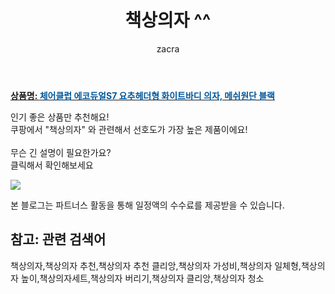 ﻿---
layout: post
title:  "책상의자 ^^"
author: zacra
categories: [ 아이템 ]
tags: [책상의자,책상의자 추천,책상의자 추천 클리앙,책상의자 가성비,책상의자 일체형,책상의자 높이,책상의자세트,책상의자 버리기,책상의자 클리앙,책상의자 청소]
image: https://static.coupangcdn.com/image/product/image/vendoritem/2016/11/09/3015113822/26322b2f-3554-4d1d-9985-b44011bb6f33.jpg 
description: "쿠팡에서 책상의자 관련 키워드로 가장 고객 선호도가 높은 제품이랍니다."
rating: 4.5
---

<a href="https://link.coupang.com/re/AFFSDP?lptag=AF8407795&pageKey=2248379&itemId=10262817&vendorItemId=3015113822&traceid=V0-153-b1416e54a5effe21"><b>상품명: <font color='#01579B'>체어클럽 에코듀얼S7 요추헤더형 화이트바디 의자, 메쉬원단 블랙</font></b></a>

인기 좋은 상품만 추천해요!<br/>
쿠팡에서 "책상의자" 와 관련해서 선호도가 가장 높은 제품이에요!<br/><br/>
무슨 긴 설명이 필요한가요?  
클릭해서 확인해보세요


<a href="https://link.coupang.com/re/AFFSDP?lptag=AF8407795&pageKey=2248379&itemId=10262817&vendorItemId=3015113822&traceid=V0-153-b1416e54a5effe21"><img src="https://thumbnail7.coupangcdn.com/thumbnails/remote/q89/image/retail/images/18902279279422-8fe93986-89a7-461e-bd27-df05e05d4b46.jpg"></a> 

본 블로그는 파트너스 활동을 통해 일정액의 수수료를 제공받을 수 있습니다.

## 참고: 관련 검색어    
책상의자,책상의자 추천,책상의자 추천 클리앙,책상의자 가성비,책상의자 일체형,책상의자 높이,책상의자세트,책상의자 버리기,책상의자 클리앙,책상의자 청소